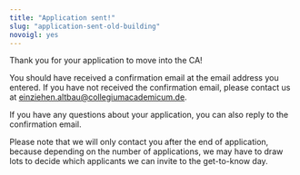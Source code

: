 ```yaml
---
title: "Application sent!"
slug: "application-sent-old-building"
novoigl: yes
---
```


Thank you for your application to move into the CA!

You should have received a confirmation email at the email address you entered. If you have not received the confirmation email, please contact us at einziehen.altbau@collegiumacademicum.de.

If you have any questions about your application, you can also reply to the confirmation email.

Please note that we will only contact you after the end of application, because depending on the number of applications, we may have to draw lots to decide which applicants we can invite to the get-to-know day.
